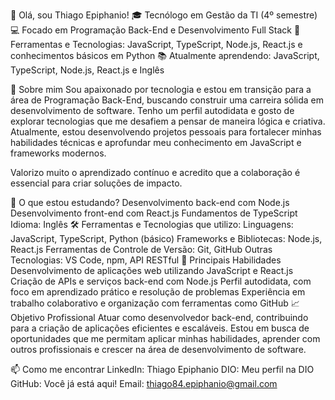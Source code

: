 👋 Olá, sou Thiago Epiphanio!
🎓 Tecnólogo em Gestão da TI (4º semestre)
💻 Focado em Programação Back-End e Desenvolvimento Full Stack
🔧 Ferramentas e Tecnologias: JavaScript, TypeScript, Node.js, React.js e conhecimentos básicos em Python
📚 Atualmente aprendendo: JavaScript, TypeScript, Node.js, React.js e Inglês

🚀 Sobre mim
Sou apaixonado por tecnologia e estou em transição para a área de Programação Back-End, buscando construir uma carreira sólida em desenvolvimento de software.
Tenho um perfil autodidata e gosto de explorar tecnologias que me desafiem a pensar de maneira lógica e criativa.
Atualmente, estou desenvolvendo projetos pessoais para fortalecer minhas habilidades técnicas e aprofundar meu conhecimento em JavaScript e frameworks modernos.

Valorizo muito o aprendizado contínuo e acredito que a colaboração é essencial para criar soluções de impacto.

🌱 O que estou estudando?
Desenvolvimento back-end com Node.js
Desenvolvimento front-end com React.js
Fundamentos de TypeScript
Idioma: Inglês
🛠️ Ferramentas e Tecnologias que utilizo:
Linguagens: JavaScript, TypeScript, Python (básico)
Frameworks e Bibliotecas: Node.js, React.js
Ferramentas de Controle de Versão: Git, GitHub
Outras Tecnologias: VS Code, npm, API RESTful
🌟 Principais Habilidades
Desenvolvimento de aplicações web utilizando JavaScript e React.js
Criação de APIs e serviços back-end com Node.js
Perfil autodidata, com foco em aprendizado prático e resolução de problemas
Experiência em trabalho colaborativo e organização com ferramentas como GitHub
📈 Objetivo Profissional
Atuar como desenvolvedor back-end, contribuindo para a criação de aplicações eficientes e escaláveis. Estou em busca de oportunidades que me permitam aplicar minhas habilidades, aprender com outros profissionais e crescer na área de desenvolvimento de software.

📫 Como me encontrar
LinkedIn: Thiago Epiphanio
DIO: Meu perfil na DIO
GitHub: Você já está aqui!
Email: thiago84.epiphanio@gmail.com

